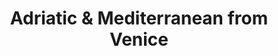 ---
category: mediterranean
title: Adriatic & Mediterranean from Venice
class: adriatic-and-mediterranean-from-venice
cruiseline: P&O Cruises – Oceana
special-info: Flights available from London and Manchester
price: 549
nights: 7
cruise-url: http://www.planetcruise.co.uk/po-cruises/oceana/08-june-2016/97667?referrersiteid=970
---